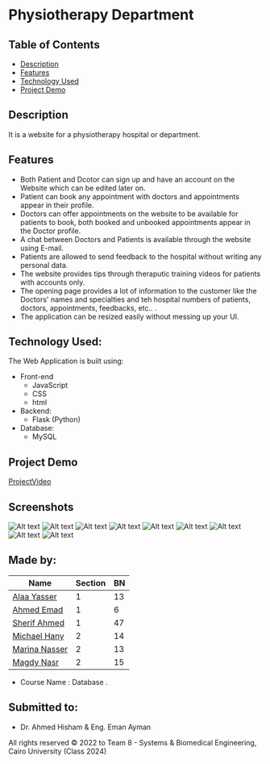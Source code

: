 # Physiotherapy Department 

## Table of Contents

- [Description](#description)
- [Features](#features)
- [Technology Used](#technology-used)
- [Project Demo](#project-demo)

## Description 
It is a website for a physiotherapy hospital or department.

## Features 
- Both Patient and Dcotor can sign up and have an account on the Website which can be edited later on.
- Patient can book any appointment with doctors and appointments appear in their profile.
- Doctors can offer appointments on the website to be available for patients to book, both booked and unbooked appointments appear in the Doctor profile.
- A chat between Doctors and Patients is available through the website using E-mail.
- Patients are allowed to send feedback to the hospital without writing any personal data.
- The website provides tips through theraputic training videos for patients with accounts only.
- The opening page provides a lot of information to the customer like the Doctors' names and specialties and teh hospital numbers of patients, doctors, appointments, feedbacks, etc.. .
- The application can be resized easily without messing up your UI.

## Technology Used:
The Web Application is built using:
- Front-end
  - JavaScript
  - CSS
  - html
- Backend:
  - Flask (Python)
- Database:
  - MySQL

## Project Demo
[ProjectVideo](https://drive.google.com/file/d/1ufymm9OYNY8kJBdFSs8TBRGgd0NWmTzN/view?usp=sharing)
## Screenshots
![Alt text](../Photos/1.png)
![Alt text](../Photos/5.png)
![Alt text](../Photos/2.png)
![Alt text](../Photos/3.png)
![Alt text](../Photos/4.png)
![Alt text](../Photos/Patient%20Message.png)
![Alt text](../Photos/Patient%20Profile.png)
![Alt text](../Photos/Patient%20Tips.png)
![Alt text](../Photos/patient.png)
## Made by:

| Name                           | Section | BN  |
| ------------------------------ | ------- | --- |
| [Alaa Yasser](https://github.com/alaayasser01)        | 1       | 13  |
| [Ahmed Emad](https://github.com/ahmeddemaad)        | 1       | 6  |
| [Sherif Ahmed](https://github.com/Sherif-2001)        | 1       | 47  |
| [Michael Hany](https://github.com/michaelhany510) | 2       | 14   |
| [Marina Nasser](https://github.com/MarinaNasser)    | 2       | 13  |
| [Magdy Nasr](https://github.com/MyProjectsProgress)  | 2       | 15  |

- Course Name : Database .

## Submitted to:

- Dr. Ahmed Hisham & Eng. Eman Ayman

All rights reserved © 2022 to Team 8 - Systems & Biomedical Engineering, Cairo University (Class 2024)

